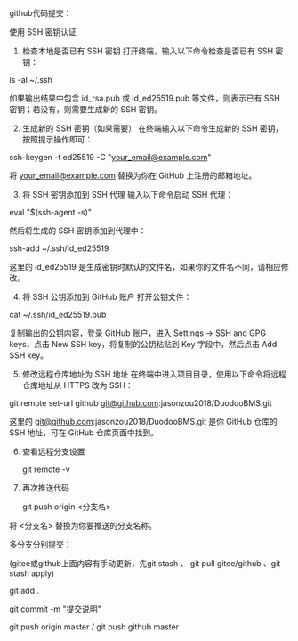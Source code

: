github代码提交：

使用 SSH 密钥认证
1. 检查本地是否已有 SSH 密钥
打开终端，输入以下命令检查是否已有 SSH 密钥：
    
ls -al ~/.ssh

如果输出结果中包含 id_rsa.pub 或 id_ed25519.pub 等文件，则表示已有 SSH 密钥；若没有，则需要生成新的 SSH 密钥。

2. 生成新的 SSH 密钥（如果需要）
在终端输入以下命令生成新的 SSH 密钥，按照提示操作即可：
    
ssh-keygen -t ed25519 -C "your_email@example.com"

将 your_email@example.com 替换为你在 GitHub 上注册的邮箱地址。

3. 将 SSH 密钥添加到 SSH 代理
输入以下命令启动 SSH 代理：
    
eval "$(ssh-agent -s)"

然后将生成的 SSH 密钥添加到代理中：
    
ssh-add ~/.ssh/id_ed25519

这里的 id_ed25519 是生成密钥时默认的文件名，如果你的文件名不同，请相应修改。

4. 将 SSH 公钥添加到 GitHub 账户
打开公钥文件：
    
cat ~/.ssh/id_ed25519.pub

复制输出的公钥内容，登录 GitHub 账户，进入 Settings -> SSH and GPG keys，点击 New SSH key，将复制的公钥粘贴到 Key 字段中，然后点击 Add SSH key。

5. 修改远程仓库地址为 SSH 地址
在终端中进入项目目录，使用以下命令将远程仓库地址从 HTTPS 改为 SSH：
    
git remote set-url github git@github.com:jasonzou2018/DuodooBMS.git

这里的 git@github.com:jasonzou2018/DuodooBMS.git 是你 GitHub 仓库的 SSH 地址，可在 GitHub 仓库页面中找到。

6. 查看远程分支设置
   
   git remote -v   

7. 再次推送代码

    git push origin <分支名>

将 <分支名> 替换为你要推送的分支名称。


多分支分别提交：

(gitee或github上面内容有手动更新，先git stash 、 git pull gitee/github 、git stash apply)

git add .

git commit -m "提交说明"

git push origin master   / git push github master